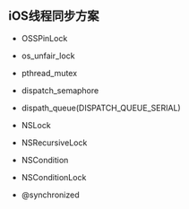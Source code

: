
## iOS线程同步方案

- OSSPinLock

- os_unfair_lock

- pthread_mutex

- dispatch_semaphore

- dispath_queue(DISPATCH_QUEUE_SERIAL)

- NSLock

- NSRecursiveLock

- NSCondition

- NSConditionLock

- @synchronized
